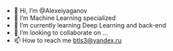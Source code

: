 - 👋 Hi, I’m @Alexeiyaganov
- 👀 I’m Machine Learning specialized
- 🌱 I’m currently learning Deep Learning and back-end
- 💞️ I’m looking to collaborate on ...
- 📫 How to reach me btls3@yandex.ru

<!---
Alexeiyaganov/Alexeiyaganov is a ✨ special ✨ repository because its `README.md` (this file) appears on your GitHub profile.
You can click the Preview link to take a look at your changes.
--->
